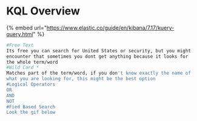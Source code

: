 # KQL Overview

{% embed url="https://www.elastic.co/guide/en/kibana/7.17/kuery-query.html" %}

```bash
#Free Text
Its free you can search for United States or security, but you might
encounter that sometimes you dont get anything because it looks for 
the whole term/word
#Wild Card *
Matches part of the term/word, if you don't know exactly the name of 
what you are looking for, this might be the best option
#Logical Operators
OR
AND 
NOT
#Fied Based Search
Look the gif below
```

<figure><img src="https://tryhackme-images.s3.amazonaws.com/user-uploads/5e8dd9a4a45e18443162feab/room-content/ffbf735277d98273d6229f4d9ee586bf.gif" alt=""><figcaption></figcaption></figure>


